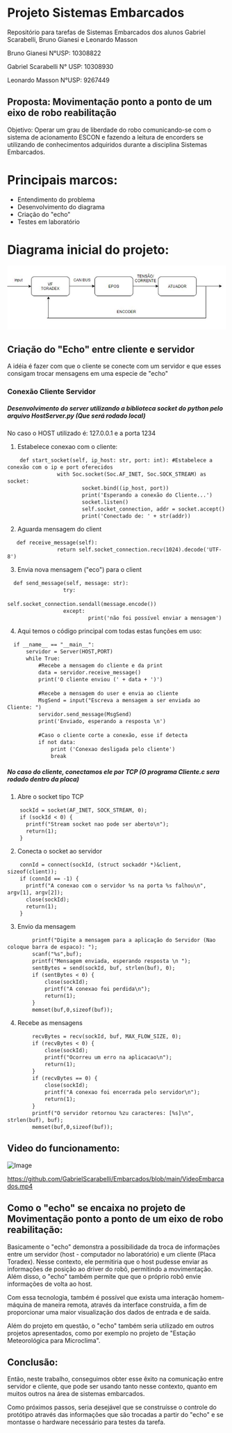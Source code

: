 # Projeto Sistemas Embarcados
Repositório para tarefas de Sistemas Embarcados dos alunos Gabriel Scarabelli, Bruno Gianesi e Leonardo Masson

Bruno Gianesi N°USP: 10308822 

Gabriel Scarabelli N° USP: 10308930

Leonardo Masson N°USP: 9267449

## Proposta: Movimentação ponto a ponto de um eixo de robo reabilitação

Objetivo: Operar um grau de liberdade do robo comunicando-se com o sistema de acionamento ESCON e fazendo a leitura de encorders se utilizando de conhecimentos adquiridos durante a disciplina Sistemas Embarcados.

# Principais marcos:
 - Entendimento do problema
 - Desenvolvimento do diagrama
 - Criação do "echo"
 - Testes em laboratório

# Diagrama inicial do projeto:

![Image](https://github.com/GabrielScarabelli/Embarcados/blob/2191a5609309f393a448399f581dce34cf24f9d7/diagrama_final.JPG?raw=true)


## Criação do "Echo" entre cliente e servidor
A idéia é fazer com que o cliente se conecte com um servidor e que esses consigam trocar mensagens em uma especie de "echo"
### Conexão Cliente Servidor
##### Desenvolvimento do server utilizando a biblioteca socket do python pelo arquivo HostServer.py (Que será rodado local)
No caso o HOST utilizado é: 127.0.0.1 e a porta 1234
  1) Estabelece conexao com o cliente:

```
    def start_socket(self, ip_host: str, port: int): #Estabelece a conexão com o ip e port oferecidos
                with Soc.socket(Soc.AF_INET, Soc.SOCK_STREAM) as socket:
                        socket.bind((ip_host, port))
                        print('Esperando a conexão do Cliente...')
                        socket.listen()
                        self.socket_connection, addr = socket.accept()
                        print('Conectado de: ' + str(addr))
```

  2) Aguarda mensagem do client
```
   def receive_message(self):
                return self.socket_connection.recv(1024).decode('UTF-8')
```
  3) Envia nova mensagem ("eco") para o client
```
  def send_message(self, message: str):
                  try:
                          self.socket_connection.sendall(message.encode()) 
                  except:
                          print('não foi possível enviar a mensagem')
```
  4) Aqui temos o código principal com todas estas funções em uso:
```
  if __name__ == "__main__":
      servidor = Server(HOST,PORT)
      while True:
          #Recebe a mensagem do cliente e da print
          data = servidor.receive_message()
          print('O cliente enviou (' + data + ')')

          #Recebe a mensagem do user e envia ao cliente
          MsgSend = input("Escreva a mensagem a ser enviada ao Cliente: ")
          servidor.send_message(MsgSend)
          print('Enviado, esperando a resposta \n')

          #Caso o cliente corte a conexão, esse if detecta
          if not data:
              print ('Conexao desligada pelo cliente')
              break
```

##### No caso do cliente, conectamos ele por TCP (O programa Cliente.c sera rodado dentro da placa)
  1) Abre o socket tipo TCP
```
  	sockId = socket(AF_INET, SOCK_STREAM, 0);
    if (sockId < 0) {
      printf("Stream socket nao pode ser aberto\n");
      return(1);
    }
```
  2) Conecta o socket ao servidor
```
    connId = connect(sockId, (struct sockaddr *)&client, sizeof(client));
    if (connId == -1) {
      printf("A conexao com o servidor %s na porta %s falhou\n", argv[1], argv[2]);
      close(sockId);
      return(1);
    }
```
  3) Envio da mensagem
```
  		printf("Digite a mensagem para a aplicação do Servidor (Nao coloque barra de espaco): ");
		scanf("%s",buf);
		printf("Mensagem enviada, esperando resposta \n ");
		sentBytes = send(sockId, buf, strlen(buf), 0);
		if (sentBytes < 0) {
			close(sockId);
			printf("A conexao foi perdida\n");
			return(1);
		}
		memset(buf,0,sizeof(buf));
```
  4) Recebe as mensagens
```
  		recvBytes = recv(sockId, buf, MAX_FLOW_SIZE, 0);
		if (recvBytes < 0) {
			close(sockId);
			printf("Ocorreu um erro na aplicacao\n");
			return(1);
		}
		if (recvBytes == 0) {
			close(sockId);
			printf("A conexao foi encerrada pelo servidor\n");
			return(1);
		}
		printf("O servidor retornou %zu caracteres: [%s]\n", strlen(buf), buf);
		memset(buf,0,sizeof(buf));
```

## Video do funcionamento:

![Image](https://github.com/GabrielScarabelli/Embarcados/blob/main/VideoEmbarcados.gif?raw=true)

https://github.com/GabrielScarabelli/Embarcados/blob/main/VideoEmbarcados.mp4

## Como o "echo" se encaixa no projeto de Movimentação ponto a ponto de um eixo de robo reabilitação:

Basicamente o "echo" demonstra a possibilidade da troca de informações entre um servidor (host - computador no laboratório) e um cliente (Placa Toradex). Nesse contexto, ele permitiria que o host pudesse enviar as informações de posição ao driver do robô, permitindo a movimentação.
Além disso, o "echo" também permite que que o próprio robô envie informações de volta ao host.

Com essa tecnologia, também é possível que exista uma interação homem-máquina de maneira remota, através da interface construída, a fim de proporcionar uma maior visualização dos dados de entrada e de saída.

Além do projeto em questão, o "echo" também seria utilizado em outros projetos apresentados, como por exemplo no projeto de "Estação Meteorológica para Microclima".

## Conclusão:
Então, neste trabalho, conseguimos obter esse êxito na comunicação entre servidor e cliente, que pode ser usando tanto nesse contexto, quanto em muitos outros na área de sistemas embarcados.

Como próximos passos, seria desejável que se construísse o controle do protótipo através das informações que são trocadas a partir do "echo" e se montasse o hardware necessário para testes da tarefa.


